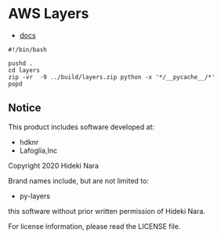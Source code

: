 # AWS Layers

- [docs](docs)

~~~
#!/bin/bash

pushd .
cd layers
zip -vr  -9 ../build/layers.zip python -x '*/__pycache__/*'
popd
~~~


## Notice

This product includes software developed at:

* hdknr
* Lafoglia,Inc

Copyright 2020  Hideki Nara

Brand names include, but are not limited to:

* py-layers

this software without prior written permission of Hideki Nara.

For license information, please read the LICENSE file.